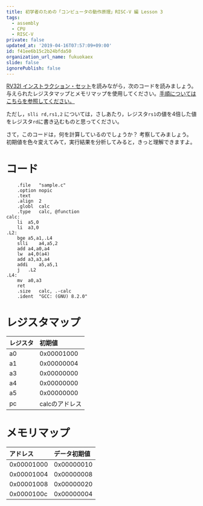 ```yaml
---
title: 初学者のための「コンピュータの動作原理」RISC-V 編 Lesson 3
tags:
  - assembly
  - CPU
  - RISC-V
private: false
updated_at: '2019-04-16T07:57:09+09:00'
id: f41ee6b15c2b24bfda50
organization_url_name: fukuokaex
slide: false
ignorePublish: false
---
```

[RV32I インストラクション・セット](https://qiita.com/zacky1972/items/48bf61bfe3ef2b8ce557)を読みながら，次のコードを読みましょう。与えられたレジスタマップとメモリマップを使用してください。[手順についてはこちらを参照してください。](https://qiita.com/zacky1972/items/9cc5392d70d43503afb6#実施)

ただし，`slli rd,rs1,2` については，さしあたり，レジスタ`rs1`の値を4倍した値をレジスタ`rd`に書き込むものと思ってください。

さて，このコードは，何を計算しているのでしょうか？ 考察してみましょう。初期値を色々変えてみて，実行結果を分析してみると，きっと理解できますよ。

# コード

```
	.file	"sample.c"
	.option nopic
	.text
	.align	2
	.globl	calc
	.type	calc, @function
calc:
	li	a5,0
	li	a3,0
.L2:
	bge	a5,a1,.L4
	slli	a4,a5,2
	add	a4,a0,a4
	lw	a4,0(a4)
	add	a3,a3,a4
	addi	a5,a5,1
	j	.L2
.L4:
	mv	a0,a3
	ret
	.size	calc, .-calc
	.ident	"GCC: (GNU) 8.2.0"
```

# レジスタマップ

|レジスタ|初期値|
|:------|:-----|
|a0     |0x00001000|
|a1     |0x00000004|
|a3     |0x00000000|
|a4     |0x00000000|
|a5     |0x00000000|
|pc     |calcのアドレス|

# メモリマップ

|アドレス|データ初期値|
|:------|:-----|
|0x00001000|0x00000010|
|0x00001004|0x00000008|
|0x00001008|0x00000020|
|0x0000100c|0x00000004|
